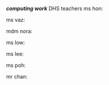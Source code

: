 ***computing work***
DHS teachers
ms hon:




ms vaz:




mdm nora:




ms low:




ms lee:




ms poh:




mr chan:



